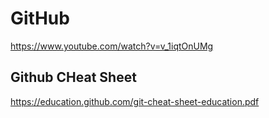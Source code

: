 # GitHub

https://www.youtube.com/watch?v=v_1iqtOnUMg

## Github CHeat Sheet

https://education.github.com/git-cheat-sheet-education.pdf